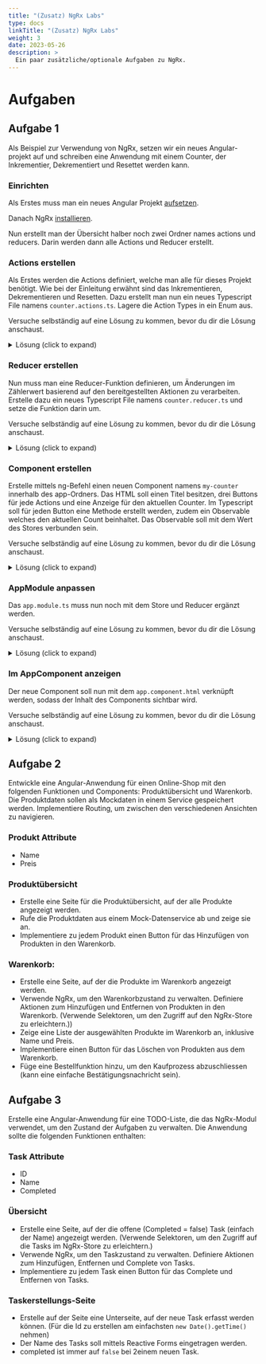 ```yaml
---
title: "(Zusatz) NgRx Labs"
type: docs
linkTitle: "(Zusatz) NgRx Labs"
weight: 3
date: 2023-05-26
description: >
  Ein paar zusätzliche/optionale Aufgaben zu NgRx.
---
```


# Aufgaben

## Aufgabe 1

Als Beispiel zur Verwendung von NgRx, setzen wir ein neues Angular-projekt auf und schreiben eine Anwendung mit einem Counter, der Inkrementier, Dekrementiert und Resettet werden kann.

### Einrichten

Als Erstes muss man ein neues Angular Projekt [aufsetzen](../../../docs/web/angular/02_1_angular_einführung.md#angular-projekt-aufsetzen).

Danach NgRx [installieren](../../../docs/web/angular_ngrx/01_angular_ngrx.md#installation).

Nun erstellt man der Übersicht halber noch zwei Ordner names actions und reducers. Darin werden dann alle Actions und Reducer erstellt.

### Actions erstellen

Als Erstes werden die Actions definiert, welche man alle für dieses Projekt benötigt. Wie bei der Einleitung erwähnt sind das Inkrementieren, Dekrementieren und Resetten. Dazu erstellt man nun ein neues Typescript File namens `counter.actions.ts`.
Lagere die Action Types in ein Enum aus.

Versuche selbständig auf eine Lösung zu kommen, bevor du dir die Lösung anschaust.

<details>
<summary>Lösung (click to expand)</summary>

```typescript
export enum ActionTypes {
  INCREMENT = "[Counter Component] Increment",
  DECREMENT = "[Counter Component] Decrement",
  RESET = "[Counter Component] Reset",
}
```

```typescript
import { createAction } from "@ngrx/store";

export const increment = createAction(ActionTypes.INCREMENT);
export const decrement = createAction(ActionTypes.DECREMENT);
export const reset = createAction(ActionTypes.RESET);
```

</details>

### Reducer erstellen

Nun muss man eine Reducer-Funktion definieren, um Änderungen im Zählerwert basierend auf den bereitgestellten Aktionen zu verarbeiten. Erstelle dazu ein neues Typescript File namens `counter.reducer.ts` und setze die Funktion darin um.

Versuche selbständig auf eine Lösung zu kommen, bevor du dir die Lösung anschaust.

<details>
<summary>Lösung (click to expand)</summary>

```typescript
import { createReducer, on } from "@ngrx/store";
import { increment, decrement, reset } from "./counter.actions";

export const initialState = 0;

export const counterReducer = createReducer(
  initialState,
  on(increment, (state) => state + 1),
  on(decrement, (state) => state - 1),
  on(reset, (state) => 0),
);
```

</details>

### Component erstellen

Erstelle mittels ng-Befehl einen neuen Component namens `my-counter` innerhalb des app-Ordners. Das HTML soll einen Titel besitzen, drei Buttons für jede Actions und eine Anzeige für den aktuellen Counter.
Im Typescript soll für jeden Button eine Methode erstellt werden, zudem ein Observable welches den aktuellen Count beinhaltet. Das Observable soll mit dem Wert des Stores verbunden sein.

Versuche selbständig auf eine Lösung zu kommen, bevor du dir die Lösung anschaust.

<details>
<summary>Lösung (click to expand)</summary>

```typescript
import { Component } from "@angular/core";
import { Store } from "@ngrx/store";
import { Observable } from "rxjs";
import { increment, decrement, reset } from "../counter.actions";

@Component({
  selector: "app-my-counter",
  templateUrl: "./my-counter.component.html",
})
export class MyCounterComponent {
  count$: Observable<number>;

  constructor(private store: Store<{ count: number }>) {
    this.count$ = store.select("count");
  }

  increment() {
    this.store.dispatch(increment());
  }

  decrement() {
    this.store.dispatch(decrement());
  }

  reset() {
    this.store.dispatch(reset());
  }
}
```

```html
<button (click)="increment()">Increment</button>

<div>Current Count: {{ count$ | async }}</div>

<button (click)="decrement()">Decrement</button>

<button (click)="reset()">Reset Counter</button>
```

</details>

### AppModule anpassen

Das `app.module.ts` muss nun noch mit dem Store und Reducer ergänzt werden.

Versuche selbständig auf eine Lösung zu kommen, bevor du dir die Lösung anschaust.

<details>
<summary>Lösung (click to expand)</summary>

```typescript
import { BrowserModule } from "@angular/platform-browser";
import { NgModule } from "@angular/core";

import { AppComponent } from "./app.component";

import { StoreModule } from "@ngrx/store";
import { counterReducer } from "./counter.reducer";
import { MyCounterComponent } from "./my-counter/my-counter.component";

@NgModule({
  declarations: [AppComponent, MyCounterComponent],
  imports: [BrowserModule, StoreModule.forRoot({ count: counterReducer })],
  providers: [],
  bootstrap: [AppComponent],
})
export class AppModule {}
```

</details>

### Im AppComponent anzeigen

Der neue Component soll nun mit dem `app.component.html` verknüpft werden, sodass der Inhalt des Components sichtbar wird.

Versuche selbständig auf eine Lösung zu kommen, bevor du dir die Lösung anschaust.

<details>
<summary>Lösung (click to expand)</summary>

```html
<h1>NgRx Tutorial</h1>

<app-my-counter></app-my-counter>
```

</details>

## Aufgabe 2

Entwickle eine Angular-Anwendung für einen Online-Shop mit den folgenden Funktionen und Components: Produktübersicht und Warenkorb. Die Produktdaten sollen als Mockdaten in einem Service gespeichert werden. Implementiere Routing, um zwischen den verschiedenen Ansichten zu navigieren.

### Produkt Attribute

- Name
- Preis

### Produktübersicht

- Erstelle eine Seite für die Produktübersicht, auf der alle Produkte angezeigt werden.
- Rufe die Produktdaten aus einem Mock-Datenservice ab und zeige sie an.
- Implementiere zu jedem Produkt einen Button für das Hinzufügen von Produkten in den Warenkorb.

### Warenkorb:

- Erstelle eine Seite, auf der die Produkte im Warenkorb angezeigt werden.
- Verwende NgRx, um den Warenkorbzustand zu verwalten. Definiere Aktionen zum Hinzufügen und Entfernen von Produkten in den Warenkorb. (Verwende Selektoren, um den Zugriff auf den NgRx-Store zu erleichtern.))
- Zeige eine Liste der ausgewählten Produkte im Warenkorb an, inklusive Name und Preis.
- Implementiere einen Button für das Löschen von Produkten aus dem Warenkorb.
- Füge eine Bestellfunktion hinzu, um den Kaufprozess abzuschliessen (kann eine einfache Bestätigungsnachricht sein).

## Aufgabe 3

Erstelle eine Angular-Anwendung für eine TODO-Liste, die das NgRx-Modul verwendet, um den Zustand der Aufgaben zu verwalten. Die Anwendung sollte die folgenden Funktionen enthalten:

### Task Attribute

- ID
- Name
- Completed

### Übersicht

- Erstelle eine Seite, auf der die offene (Completed = false) Task (einfach der Name) angezeigt werden. (Verwende Selektoren, um den Zugriff auf die Tasks im NgRx-Store zu erleichtern.)
- Verwende NgRx, um den Taskzustand zu verwalten. Definiere Aktionen zum Hinzufügen, Entfernen und Complete von Tasks.
- Implementiere zu jedem Task einen Button für das Complete und Entfernen von Tasks.

### Taskerstellungs-Seite

- Erstelle auf der Seite eine Unterseite, auf der neue Task erfasst werden können. (Für die Id zu erstellen am einfachsten `new Date().getTime()` nehmen)
- Der Name des Tasks soll mittels Reactive Forms eingetragen werden.
- completed ist immer auf `false` bei 2einem neuen Task.
